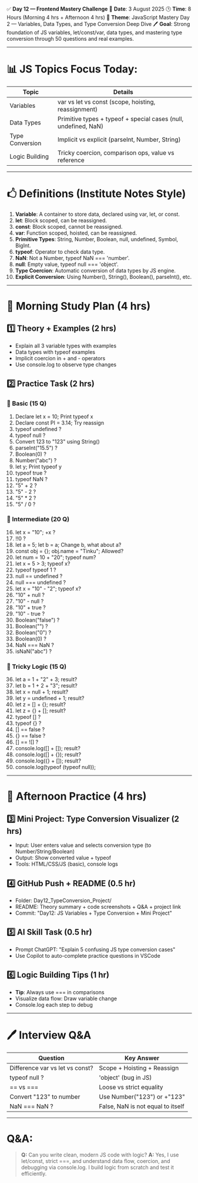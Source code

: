 ✅ **Day 12 — Frontend Mastery Challenge**
📅 **Date**: 3 August 2025
🕒 **Time**: 8 Hours (Morning 4 hrs + Afternoon 4 hrs)
🌟 **Theme**: JavaScript Mastery Day 2 — Variables, Data Types, and Type Conversion Deep Dive
🖊️ **Goal**: Strong foundation of JS variables, let/const/var, data types, and mastering type conversion through 50 questions and real examples.

---

# 📊 JS Topics Focus Today:

| Topic           | Details                                                         |
| --------------- | --------------------------------------------------------------- |
| Variables       | var vs let vs const (scope, hoisting, reassignment)             |
| Data Types      | Primitive types + typeof + special cases (null, undefined, NaN) |
| Type Conversion | Implicit vs explicit (parseInt, Number, String)                 |
| Logic Building  | Tricky coercion, comparison ops, value vs reference             |

---

# 🖒 Definitions (Institute Notes Style)

1. **Variable**: A container to store data, declared using var, let, or const.
2. **let**: Block scoped, can be reassigned.
3. **const**: Block scoped, cannot be reassigned.
4. **var**: Function scoped, hoisted, can be reassigned.
5. **Primitive Types**: String, Number, Boolean, null, undefined, Symbol, BigInt.
6. **typeof**: Operator to check data type.
7. **NaN**: Not a Number, typeof NaN === 'number'.
8. **null**: Empty value, typeof null === 'object'.
9. **Type Coercion**: Automatic conversion of data types by JS engine.
10. **Explicit Conversion**: Using Number(), String(), Boolean(), parseInt(), etc.

---

# 📖 Morning Study Plan (4 hrs)

## 1️⃣ Theory + Examples (2 hrs)

* Explain all 3 variable types with examples
* Data types with typeof examples
* Implicit coercion in + and - operators
* Use console.log to observe type changes

## 2️⃣ Practice Task (2 hrs)

### 🔵 Basic (15 Q)

1. Declare let x = 10; Print typeof x
2. Declare const PI = 3.14; Try reassign
3. typeof undefined ?
4. typeof null ?
5. Convert 123 to "123" using String()
6. parseInt("15.5") ?
7. Boolean(0) ?
8. Number("abc") ?
9. let y; Print typeof y
10. typeof true ?
11. typeof NaN ?
12. "5" + 2 ?
13. "5" - 2 ?
14. "5" * 2 ?
15. "5" / 0 ?

### 🔶 Intermediate (20 Q)

16. let x = "10"; +x ?
17. !!0 ?
18. let a = 5; let b = a; Change b, what about a?
19. const obj = {}; obj.name = "Tinku"; Allowed?
20. let num = 10 + "20"; typeof num?
21. let x = 5 > 3; typeof x?
22. typeof typeof 1 ?
23. null == undefined ?
24. null === undefined ?
25. let x = "10" - "2"; typeof x?
26. "10" + null ?
27. "10" - null ?
28. "10" + true ?
29. "10" - true ?
30. Boolean("false") ?
31. Boolean("") ?
32. Boolean("0") ?
33. Boolean(0) ?
34. NaN === NaN ?
35. isNaN("abc") ?

### 🔴 Tricky Logic (15 Q)

36. let a = 1 + "2" + 3; result?
37. let b = 1 + 2 + "3"; result?
38. let x = null + 1; result?
39. let y = undefined + 1; result?
40. let z = \[] + {}; result?
41. let z = {} + \[]; result?
42. typeof \[] ?
43. typeof {} ?
44. \[] == false ?
45. {} == false ?
46. \[] == !\[] ?
47. console.log(\[] + \[]); result?
48. console.log(\[] + {}); result?
49. console.log({} + \[]); result?
50. console.log(typeof (typeof null));

---

# 🚀 Afternoon Practice (4 hrs)

## 3️⃣ Mini Project: **Type Conversion Visualizer** (2 hrs)

* Input: User enters value and selects conversion type (to Number/String/Boolean)
* Output: Show converted value + typeof
* Tools: HTML/CSS/JS (basic), console logs

## 4️⃣ GitHub Push + README (0.5 hr)

* Folder: Day12\_TypeConversion\_Project/
* README: Theory summary + code screenshots + Q\&A + project link
* Commit: "Day12: JS Variables + Type Conversion + Mini Project"

## 5️⃣ AI Skill Task (0.5 hr)

* Prompt ChatGPT: "Explain 5 confusing JS type conversion cases"
* Use Copilot to auto-complete practice questions in VSCode

## 6️⃣ Logic Building Tips (1 hr)

* **Tip**: Always use === in comparisons
* Visualize data flow: Draw variable change
* Console.log each step to debug

---

# 🖊️ Interview Q\&A

| Question                        | Key Answer                        |
| ------------------------------- | --------------------------------- |
| Difference var vs let vs const? | Scope + Hoisting + Reassign       |
| typeof null ?                   | 'object' (bug in JS)              |
| == vs ===                       | Loose vs strict equality          |
| Convert "123" to number         | Use Number("123") or +"123"       |
| NaN === NaN ?                   | False, NaN is not equal to itself |

---

#  Q\&A:

> **Q:** Can you write clean, modern JS code with logic?
> **A:** Yes, I use let/const, strict ===, and understand data flow, coercion, and debugging via console.log. I build logic from scratch and test it efficiently.


